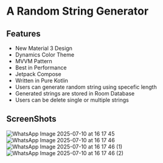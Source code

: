 # A Random String Generator

## Features
* New Material 3 Design
* Dynamics Color Theme
* MVVM Pattern
* Best in Performance
* Jetpack Compose
* Written in Pure Kotlin
* Users can generate random string using specefic length
* Generated strings are stored in Room Database
* Users can be delete single or multiple strings

## ScreenShots
![WhatsApp Image 2025-07-10 at 16 17 45](https://github.com/user-attachments/assets/4d260105-7209-4b54-a2fa-abb8390f2a71)
![WhatsApp Image 2025-07-10 at 16 17 46](https://github.com/user-attachments/assets/fc8fecb1-2206-49a4-ac51-22c0664edc63)
![WhatsApp Image 2025-07-10 at 16 17 46 (1)](https://github.com/user-attachments/assets/3ee24abc-ccc2-475f-b61a-b40a7b793744)
![WhatsApp Image 2025-07-10 at 16 17 46 (2)](https://github.com/user-attachments/assets/59f09f67-1b62-4290-b108-41426c3baa8f)
